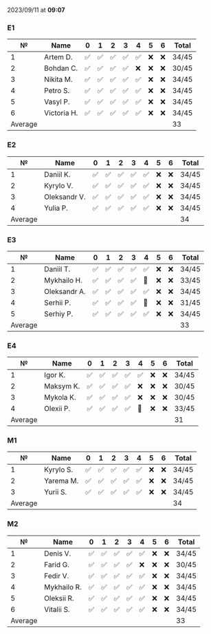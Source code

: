2023/09/11 at **09:07**
### E1
|№|Name|0|1|2|3|4|5|6|Total|
|-----|-----|-----|-----|-----|-----|-----|-----|-----|-----|
|1|Artem D.|✅|✅|✅|✅|✅|❌|❌|34/45|
|2|Bohdan C.|✅|✅|✅|✅|❌|❌|❌|30/45|
|3|Nikita M.|✅|✅|✅|✅|✅|❌|❌|34/45|
|4|Petro S.|✅|✅|✅|✅|✅|❌|❌|34/45|
|5|Vasyl P.|✅|✅|✅|✅|✅|❌|❌|34/45|
|6|Victoria H.|✅|✅|✅|✅|✅|❌|❌|34/45|
|Average|||||||||33|
### E2
|№|Name|0|1|2|3|4|5|6|Total|
|-----|-----|-----|-----|-----|-----|-----|-----|-----|-----|
|1|Daniil K.|✅|✅|✅|✅|✅|❌|❌|34/45|
|2|Kyrylo V.|✅|✅|✅|✅|✅|❌|❌|34/45|
|3|Oleksandr V.|✅|✅|✅|✅|✅|❌|❌|34/45|
|4|Yulia P.|✅|✅|✅|✅|✅|❌|❌|34/45|
|Average|||||||||34|
### E3
|№|Name|0|1|2|3|4|5|6|Total|
|-----|-----|-----|-----|-----|-----|-----|-----|-----|-----|
|1|Daniil T.|✅|✅|✅|✅|✅|❌|❌|34/45|
|2|Mykhailo H.|✅|✅|✅|✅|🔄|❌|❌|33/45|
|3|Oleksandr A.|✅|✅|✅|✅|✅|❌|❌|34/45|
|4|Serhii P.|✅|✅|✅|✅|🔄|❌|❌|31/45|
|5|Serhiy P.|✅|✅|✅|✅|✅|❌|❌|34/45|
|Average|||||||||33|
### E4
|№|Name|0|1|2|3|4|5|6|Total|
|-----|-----|-----|-----|-----|-----|-----|-----|-----|-----|
|1|Igor K.|✅|✅|✅|✅|✅|❌|❌|34/45|
|2|Maksym K.|✅|✅|✅|✅|❌|❌|❌|30/45|
|3|Mykola K.|✅|✅|✅|✅|❌|❌|❌|30/45|
|4|Olexii P.|✅|✅|✅|✅|🔄|❌|❌|33/45|
|Average|||||||||31|
### M1
|№|Name|0|1|2|3|4|5|6|Total|
|-----|-----|-----|-----|-----|-----|-----|-----|-----|-----|
|1|Kyrylo S.|✅|✅|✅|✅|✅|❌|❌|34/45|
|2|Yarema M.|✅|✅|✅|✅|✅|❌|❌|34/45|
|3|Yurii S.|✅|✅|✅|✅|✅|❌|❌|34/45|
|Average|||||||||34|
### M2
|№|Name|0|1|2|3|4|5|6|Total|
|-----|-----|-----|-----|-----|-----|-----|-----|-----|-----|
|1|Denis V.|✅|✅|✅|✅|✅|❌|❌|34/45|
|2|Farid G.|✅|✅|✅|✅|❌|❌|❌|30/45|
|3|Fedir V.|✅|✅|✅|✅|✅|❌|❌|34/45|
|4|Mykhailo R.|✅|✅|✅|✅|✅|❌|❌|34/45|
|5|Oleksii R.|✅|✅|✅|✅|✅|❌|❌|34/45|
|6|Vitalii S.|✅|✅|✅|✅|✅|❌|❌|34/45|
|Average|||||||||33|
